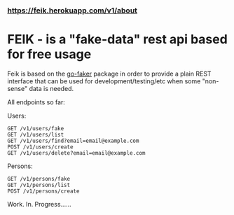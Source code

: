 
### https://feik.herokuapp.com/v1/about

# FEIK - is a "fake-data" rest api based for free usage

Feik is based on the [go-faker](https://pkg.go.dev/github.com/bxcodec/faker) package in order to provide a plain REST interface that can be used for development/testing/etc when some "non-sense" data is needed. 

All endpoints so far:


Users: 
```
GET /v1/users/fake
GET /v1/users/list
GET /v1/users/find?email=email@example.com
POST /v1/users/create
GET /v1/users/delete?email=email@example.com
```

Persons: 
```
GET /v1/persons/fake
GET /v1/persons/list
POST /v1/persons/create
```

Work. In. Progress......
